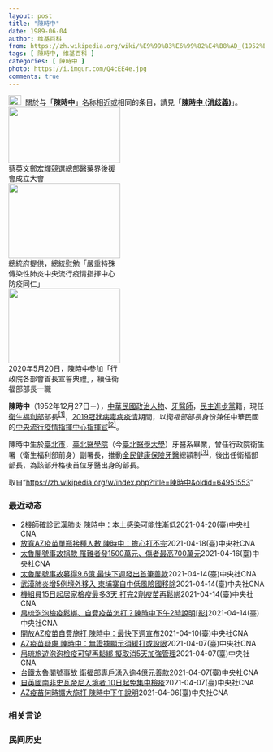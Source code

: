 ```yaml
---
layout: post
title: "陳時中"
date: 1989-06-04
author: 维基百科
from: https://zh.wikipedia.org/wiki/%E9%99%B3%E6%99%82%E4%B8%AD_(1952%E5%B9%B4)
tags: [ 陳時中, 维基百科 ]
categories: [ 陳時中 ]
photo: https://i.imgur.com/Q4cEE4e.jpg
comments: true
---
```

<div class="mw-parser-output"><div id="noteTA-54dafe5e" class="noteTA"><div class="noteTA-group"><div data-noteta-group-source="module" data-noteta-group="Medicine"></div></div></div>
<div role="note" class="hatnote navigation-not-searchable"><a href="/wiki/Wikipedia:%E6%B6%88%E6%AD%A7%E4%B9%89" title="Wikipedia:消歧义"><img alt="Disambig gray.svg" src="//upload.wikimedia.org/wikipedia/commons/thumb/5/5f/Disambig_gray.svg/25px-Disambig_gray.svg.png" decoding="async" width="25" height="19" srcset="//upload.wikimedia.org/wikipedia/commons/thumb/5/5f/Disambig_gray.svg/38px-Disambig_gray.svg.png 1.5x, //upload.wikimedia.org/wikipedia/commons/thumb/5/5f/Disambig_gray.svg/50px-Disambig_gray.svg.png 2x" data-file-width="220" data-file-height="168"></a>&nbsp;&nbsp;關於与「<b>陳時中</b>」名称相近或相同的条目，請見「<b><a href="/wiki/%E9%99%B3%E6%99%82%E4%B8%AD_(%E6%B6%88%E6%AD%A7%E7%BE%A9)" class="mw-disambig" title="陳時中 (消歧義)">陳時中 (消歧義)</a></b>」。</div>

<div class="thumb tright"><div class="thumbinner" style="width:222px;"><a href="/wiki/File:%E9%84%AD%E5%AE%8F%E8%BC%9D%E8%88%87%E9%86%AB%E6%94%BF%E4%BA%BA%E5%A3%AB%E5%90%88%E7%85%A7.jpg" class="image"><img alt="" src="//upload.wikimedia.org/wikipedia/commons/thumb/e/e0/%E9%84%AD%E5%AE%8F%E8%BC%9D%E8%88%87%E9%86%AB%E6%94%BF%E4%BA%BA%E5%A3%AB%E5%90%88%E7%85%A7.jpg/220px-%E9%84%AD%E5%AE%8F%E8%BC%9D%E8%88%87%E9%86%AB%E6%94%BF%E4%BA%BA%E5%A3%AB%E5%90%88%E7%85%A7.jpg" decoding="async" width="220" height="110" class="thumbimage" srcset="//upload.wikimedia.org/wikipedia/commons/thumb/e/e0/%E9%84%AD%E5%AE%8F%E8%BC%9D%E8%88%87%E9%86%AB%E6%94%BF%E4%BA%BA%E5%A3%AB%E5%90%88%E7%85%A7.jpg/330px-%E9%84%AD%E5%AE%8F%E8%BC%9D%E8%88%87%E9%86%AB%E6%94%BF%E4%BA%BA%E5%A3%AB%E5%90%88%E7%85%A7.jpg 1.5x, //upload.wikimedia.org/wikipedia/commons/thumb/e/e0/%E9%84%AD%E5%AE%8F%E8%BC%9D%E8%88%87%E9%86%AB%E6%94%BF%E4%BA%BA%E5%A3%AB%E5%90%88%E7%85%A7.jpg/440px-%E9%84%AD%E5%AE%8F%E8%BC%9D%E8%88%87%E9%86%AB%E6%94%BF%E4%BA%BA%E5%A3%AB%E5%90%88%E7%85%A7.jpg 2x" data-file-width="4160" data-file-height="2080"></a>  <div class="thumbcaption"><div class="magnify"><a href="/wiki/File:%E9%84%AD%E5%AE%8F%E8%BC%9D%E8%88%87%E9%86%AB%E6%94%BF%E4%BA%BA%E5%A3%AB%E5%90%88%E7%85%A7.jpg" class="internal" title="放大"></a></div>蔡英文鄭宏輝競選總部醫藥界後援會成立大會</div></div></div>
<div class="thumb tright"><div class="thumbinner" style="width:222px;"><a href="/wiki/File:02.07_%E7%B8%BD%E7%B5%B1%E6%85%B0%E5%8B%89%E3%80%8C%E5%9A%B4%E9%87%8D%E7%89%B9%E6%AE%8A%E5%82%B3%E6%9F%93%E6%80%A7%E8%82%BA%E7%82%8E%E4%B8%AD%E5%A4%AE%E6%B5%81%E8%A1%8C%E7%96%AB%E6%83%85%E6%8C%87%E6%8F%AE%E4%B8%AD%E5%BF%83%E9%98%B2%E7%96%AB%E5%90%8C%E4%BB%81%E3%80%8D_(49500116692).jpg" class="image"><img alt="" src="//upload.wikimedia.org/wikipedia/commons/thumb/9/95/02.07_%E7%B8%BD%E7%B5%B1%E6%85%B0%E5%8B%89%E3%80%8C%E5%9A%B4%E9%87%8D%E7%89%B9%E6%AE%8A%E5%82%B3%E6%9F%93%E6%80%A7%E8%82%BA%E7%82%8E%E4%B8%AD%E5%A4%AE%E6%B5%81%E8%A1%8C%E7%96%AB%E6%83%85%E6%8C%87%E6%8F%AE%E4%B8%AD%E5%BF%83%E9%98%B2%E7%96%AB%E5%90%8C%E4%BB%81%E3%80%8D_%2849500116692%29.jpg/220px-02.07_%E7%B8%BD%E7%B5%B1%E6%85%B0%E5%8B%89%E3%80%8C%E5%9A%B4%E9%87%8D%E7%89%B9%E6%AE%8A%E5%82%B3%E6%9F%93%E6%80%A7%E8%82%BA%E7%82%8E%E4%B8%AD%E5%A4%AE%E6%B5%81%E8%A1%8C%E7%96%AB%E6%83%85%E6%8C%87%E6%8F%AE%E4%B8%AD%E5%BF%83%E9%98%B2%E7%96%AB%E5%90%8C%E4%BB%81%E3%80%8D_%2849500116692%29.jpg" decoding="async" width="220" height="147" class="thumbimage" srcset="//upload.wikimedia.org/wikipedia/commons/thumb/9/95/02.07_%E7%B8%BD%E7%B5%B1%E6%85%B0%E5%8B%89%E3%80%8C%E5%9A%B4%E9%87%8D%E7%89%B9%E6%AE%8A%E5%82%B3%E6%9F%93%E6%80%A7%E8%82%BA%E7%82%8E%E4%B8%AD%E5%A4%AE%E6%B5%81%E8%A1%8C%E7%96%AB%E6%83%85%E6%8C%87%E6%8F%AE%E4%B8%AD%E5%BF%83%E9%98%B2%E7%96%AB%E5%90%8C%E4%BB%81%E3%80%8D_%2849500116692%29.jpg/330px-02.07_%E7%B8%BD%E7%B5%B1%E6%85%B0%E5%8B%89%E3%80%8C%E5%9A%B4%E9%87%8D%E7%89%B9%E6%AE%8A%E5%82%B3%E6%9F%93%E6%80%A7%E8%82%BA%E7%82%8E%E4%B8%AD%E5%A4%AE%E6%B5%81%E8%A1%8C%E7%96%AB%E6%83%85%E6%8C%87%E6%8F%AE%E4%B8%AD%E5%BF%83%E9%98%B2%E7%96%AB%E5%90%8C%E4%BB%81%E3%80%8D_%2849500116692%29.jpg 1.5x, //upload.wikimedia.org/wikipedia/commons/thumb/9/95/02.07_%E7%B8%BD%E7%B5%B1%E6%85%B0%E5%8B%89%E3%80%8C%E5%9A%B4%E9%87%8D%E7%89%B9%E6%AE%8A%E5%82%B3%E6%9F%93%E6%80%A7%E8%82%BA%E7%82%8E%E4%B8%AD%E5%A4%AE%E6%B5%81%E8%A1%8C%E7%96%AB%E6%83%85%E6%8C%87%E6%8F%AE%E4%B8%AD%E5%BF%83%E9%98%B2%E7%96%AB%E5%90%8C%E4%BB%81%E3%80%8D_%2849500116692%29.jpg/440px-02.07_%E7%B8%BD%E7%B5%B1%E6%85%B0%E5%8B%89%E3%80%8C%E5%9A%B4%E9%87%8D%E7%89%B9%E6%AE%8A%E5%82%B3%E6%9F%93%E6%80%A7%E8%82%BA%E7%82%8E%E4%B8%AD%E5%A4%AE%E6%B5%81%E8%A1%8C%E7%96%AB%E6%83%85%E6%8C%87%E6%8F%AE%E4%B8%AD%E5%BF%83%E9%98%B2%E7%96%AB%E5%90%8C%E4%BB%81%E3%80%8D_%2849500116692%29.jpg 2x" data-file-width="2048" data-file-height="1365"></a>  <div class="thumbcaption"><div class="magnify"><a href="/wiki/File:02.07_%E7%B8%BD%E7%B5%B1%E6%85%B0%E5%8B%89%E3%80%8C%E5%9A%B4%E9%87%8D%E7%89%B9%E6%AE%8A%E5%82%B3%E6%9F%93%E6%80%A7%E8%82%BA%E7%82%8E%E4%B8%AD%E5%A4%AE%E6%B5%81%E8%A1%8C%E7%96%AB%E6%83%85%E6%8C%87%E6%8F%AE%E4%B8%AD%E5%BF%83%E9%98%B2%E7%96%AB%E5%90%8C%E4%BB%81%E3%80%8D_(49500116692).jpg" class="internal" title="放大"></a></div>總統府提供，總統慰勉「嚴重特殊傳染性肺炎中央流行疫情指揮中心防疫同仁」</div></div></div>
<div class="thumb tright"><div class="thumbinner" style="width:222px;"><a href="/wiki/File:05.20_%E7%B8%BD%E7%B5%B1%E4%B8%BB%E6%8C%81%E3%80%8C%E8%A1%8C%E6%94%BF%E9%99%A2%E5%89%AF%E9%99%A2%E9%95%B7%E6%9A%A8%E5%90%84%E9%83%A8%E6%9C%83%E9%A6%96%E9%95%B7%E5%AE%A3%E8%AA%93%E5%85%B8%E7%A6%AE%E3%80%8D-%E9%99%B3%E6%99%82%E4%B8%AD.jpg" class="image"><img alt="" src="//upload.wikimedia.org/wikipedia/commons/thumb/a/aa/05.20_%E7%B8%BD%E7%B5%B1%E4%B8%BB%E6%8C%81%E3%80%8C%E8%A1%8C%E6%94%BF%E9%99%A2%E5%89%AF%E9%99%A2%E9%95%B7%E6%9A%A8%E5%90%84%E9%83%A8%E6%9C%83%E9%A6%96%E9%95%B7%E5%AE%A3%E8%AA%93%E5%85%B8%E7%A6%AE%E3%80%8D-%E9%99%B3%E6%99%82%E4%B8%AD.jpg/220px-05.20_%E7%B8%BD%E7%B5%B1%E4%B8%BB%E6%8C%81%E3%80%8C%E8%A1%8C%E6%94%BF%E9%99%A2%E5%89%AF%E9%99%A2%E9%95%B7%E6%9A%A8%E5%90%84%E9%83%A8%E6%9C%83%E9%A6%96%E9%95%B7%E5%AE%A3%E8%AA%93%E5%85%B8%E7%A6%AE%E3%80%8D-%E9%99%B3%E6%99%82%E4%B8%AD.jpg" decoding="async" width="220" height="147" class="thumbimage" srcset="//upload.wikimedia.org/wikipedia/commons/thumb/a/aa/05.20_%E7%B8%BD%E7%B5%B1%E4%B8%BB%E6%8C%81%E3%80%8C%E8%A1%8C%E6%94%BF%E9%99%A2%E5%89%AF%E9%99%A2%E9%95%B7%E6%9A%A8%E5%90%84%E9%83%A8%E6%9C%83%E9%A6%96%E9%95%B7%E5%AE%A3%E8%AA%93%E5%85%B8%E7%A6%AE%E3%80%8D-%E9%99%B3%E6%99%82%E4%B8%AD.jpg/330px-05.20_%E7%B8%BD%E7%B5%B1%E4%B8%BB%E6%8C%81%E3%80%8C%E8%A1%8C%E6%94%BF%E9%99%A2%E5%89%AF%E9%99%A2%E9%95%B7%E6%9A%A8%E5%90%84%E9%83%A8%E6%9C%83%E9%A6%96%E9%95%B7%E5%AE%A3%E8%AA%93%E5%85%B8%E7%A6%AE%E3%80%8D-%E9%99%B3%E6%99%82%E4%B8%AD.jpg 1.5x, //upload.wikimedia.org/wikipedia/commons/thumb/a/aa/05.20_%E7%B8%BD%E7%B5%B1%E4%B8%BB%E6%8C%81%E3%80%8C%E8%A1%8C%E6%94%BF%E9%99%A2%E5%89%AF%E9%99%A2%E9%95%B7%E6%9A%A8%E5%90%84%E9%83%A8%E6%9C%83%E9%A6%96%E9%95%B7%E5%AE%A3%E8%AA%93%E5%85%B8%E7%A6%AE%E3%80%8D-%E9%99%B3%E6%99%82%E4%B8%AD.jpg/440px-05.20_%E7%B8%BD%E7%B5%B1%E4%B8%BB%E6%8C%81%E3%80%8C%E8%A1%8C%E6%94%BF%E9%99%A2%E5%89%AF%E9%99%A2%E9%95%B7%E6%9A%A8%E5%90%84%E9%83%A8%E6%9C%83%E9%A6%96%E9%95%B7%E5%AE%A3%E8%AA%93%E5%85%B8%E7%A6%AE%E3%80%8D-%E9%99%B3%E6%99%82%E4%B8%AD.jpg 2x" data-file-width="2508" data-file-height="1672"></a>  <div class="thumbcaption"><div class="magnify"><a href="/wiki/File:05.20_%E7%B8%BD%E7%B5%B1%E4%B8%BB%E6%8C%81%E3%80%8C%E8%A1%8C%E6%94%BF%E9%99%A2%E5%89%AF%E9%99%A2%E9%95%B7%E6%9A%A8%E5%90%84%E9%83%A8%E6%9C%83%E9%A6%96%E9%95%B7%E5%AE%A3%E8%AA%93%E5%85%B8%E7%A6%AE%E3%80%8D-%E9%99%B3%E6%99%82%E4%B8%AD.jpg" class="internal" title="放大"></a></div>2020年5月20日，陳時中參加「行政院各部會首長宣誓典禮」，續任衛福部部長一職</div></div></div>
<p><b>陳時中</b>（1952年12月27日<span class="useeditintro" title="Template:BLP editintro">－</span>），<a href="/wiki/%E4%B8%AD%E8%8F%AF%E6%B0%91%E5%9C%8B" title="中華民國">中華民國</a><a href="/wiki/%E6%94%BF%E6%B2%BB%E4%BA%BA%E7%89%A9" title="政治人物">政治人物</a>、<a href="/wiki/%E7%89%99%E9%86%AB%E5%B8%AB" class="mw-redirect" title="牙醫師">牙醫師</a>，<a href="/wiki/%E6%B0%91%E4%B8%BB%E9%80%B2%E6%AD%A5%E9%BB%A8" title="民主進步黨">民主進步黨</a>籍，現任<a href="/wiki/%E4%B8%AD%E8%8F%AF%E6%B0%91%E5%9C%8B%E8%A1%9B%E7%94%9F%E7%A6%8F%E5%88%A9%E9%83%A8" title="中華民國衛生福利部">衛生福利部</a>部長<sup id="cite_ref-1" class="reference"><a href="#cite_note-1">[1]</a></sup>，<a href="/wiki/2019%E5%86%A0%E7%8B%80%E7%97%85%E6%AF%92%E7%97%85%E8%87%BA%E7%81%A3%E7%96%AB%E6%83%85" title="2019冠狀病毒病臺灣疫情">2019冠狀病毒病疫情</a>期間，以衛福部部長身份兼任中華民國的<a href="/wiki/%E5%9C%8B%E5%AE%B6%E8%A1%9B%E7%94%9F%E6%8C%87%E6%8F%AE%E4%B8%AD%E5%BF%83%E4%B8%AD%E5%A4%AE%E6%B5%81%E8%A1%8C%E7%96%AB%E6%83%85%E6%8C%87%E6%8F%AE%E4%B8%AD%E5%BF%83" title="國家衛生指揮中心中央流行疫情指揮中心">中央流行疫情指揮中心</a><a href="/wiki/%E6%8C%87%E6%8F%AE%E5%AE%98" title="指揮官">指揮官</a><sup id="cite_ref-2" class="reference"><a href="#cite_note-2">[2]</a></sup>。
</p><p>陳時中生於<a href="/wiki/%E8%87%BA%E5%8C%97%E5%B8%82" title="臺北市">臺北市</a>，<a href="/wiki/%E8%87%BA%E5%8C%97%E9%86%AB%E5%AD%B8%E9%99%A2" class="mw-redirect" title="臺北醫學院">臺北醫學院</a>（今<a href="/wiki/%E8%87%BA%E5%8C%97%E9%86%AB%E5%AD%B8%E5%A4%A7%E5%AD%B8" title="臺北醫學大學">臺北醫學大學</a>）牙醫系畢業，曾任行政院衛生署（衛生福利部前身）副署長，推動<a href="/wiki/%E5%85%A8%E6%B0%91%E5%81%A5%E5%BA%B7%E4%BF%9D%E9%9A%AA" title="全民健康保險">全民健康保險</a><a href="/wiki/%E7%89%99%E9%86%AB" title="牙醫">牙醫</a>總額制<sup id="cite_ref-3" class="reference"><a href="#cite_note-3">[3]</a></sup>，後出任衛福部部長，為該部升格後首位牙醫出身的部長。
</p>
</div><noscript><img src="//zh.wikipedia.org/wiki/Special:CentralAutoLogin/start?type=1x1" alt="" title="" width="1" height="1" style="border: none; position: absolute;"></noscript>
<div class="printfooter">取自“<a dir="ltr" href="https://zh.wikipedia.org/w/index.php?title=陳時中&amp;oldid=64951553">https://zh.wikipedia.org/w/index.php?title=陳時中&amp;oldid=64951553</a>”</div><div id="recent-news"><h3>最近动态</h3><ul><li><a href="https://nodebe4.github.io/waimei/2021-04-20/2%E6%A9%9F%E5%B8%AB%E7%A2%BA%E8%A8%BA%E6%AD%A6%E6%BC%A2%E8%82%BA%E7%82%8E-%E9%99%B3%E6%99%82%E4%B8%AD-%E6%9C%AC%E5%9C%9F%E6%84%9F%E6%9F%93%E5%8F%AF%E8%83%BD%E6%80%A7%E6%BC%B8%E4%BD%8E" title="2機師確診武漢肺炎 陳時中：本土感染可能性漸低—— 中央流行疫情指揮中心20日宣布國內新增2例武漢肺炎確診，2人均為國籍航空貨機機師，衛福部長陳時中（前）21日在立法院受訪指出，經過相關檢驗，本...">2機師確診武漢肺炎 陳時中：本土感染可能性漸低</a><time>2021-04-20</time><a class="tag">(臺)中央社CNA</a></li>
<li><a href="https://nodebe4.github.io/waimei/2021-04-18/%E6%94%BE%E5%AF%ACAZ%E7%96%AB%E8%8B%97%E5%96%AE%E7%93%B6%E6%8E%A5%E7%A8%AE%E4%BA%BA%E6%95%B8-%E9%99%B3%E6%99%82%E4%B8%AD-%E6%93%94%E5%BF%83%E6%89%93%E4%B8%8D%E5%AE%8C" title="放寬AZ疫苗單瓶接種人數 陳時中：擔心打不完—— 中央流行疫情指揮中心宣布放寬牛津AZ疫苗單瓶接種人數限制，衛福部長陳時中（前左）18日表示，疫苗有效期問題，擔心打不完。圖為3月陳時中帶頭接種A...">放寬AZ疫苗單瓶接種人數 陳時中：擔心打不完</a><time>2021-04-18</time><a class="tag">(臺)中央社CNA</a></li>
<li><a href="https://nodebe4.github.io/waimei/2021-04-16/%E5%A4%AA%E9%AD%AF%E9%96%A3%E8%99%9F%E4%BA%8B%E6%95%85%E6%8D%90%E6%AC%BE-%E7%BD%B9%E9%9B%A3%E8%80%85%E7%99%BC1500%E8%90%AC%E5%85%83-%E5%82%B7%E8%80%85%E6%9C%80%E9%AB%98700%E8%90%AC%E5%85%83" title="太魯閣號事故捐款 罹難者發1500萬元、傷者最高700萬元—— 衛福部設立太魯閣號捐款專戶湧入新台幣10.6億元善款。衛福部長陳時中16日表示，罹難者1500萬元、傷者10萬至700萬元。圖為受...">太魯閣號事故捐款 罹難者發1500萬元、傷者最高700萬元</a><time>2021-04-16</time><a class="tag">(臺)中央社CNA</a></li>
<li><a href="https://nodebe4.github.io/waimei/2021-04-14/%E5%A4%AA%E9%AD%AF%E9%96%A3%E8%99%9F%E4%BA%8B%E6%95%85%E5%8B%9F%E5%BE%979.6%E5%84%84-%E6%9C%80%E5%BF%AB%E4%B8%8B%E9%80%B1%E7%99%BC%E5%87%BA%E9%A6%96%E7%AD%86%E5%96%84%E6%AC%BE" title="太魯閣號事故募得9.6億 最快下週發出首筆善款—— 衛福部長陳時中14日表示，太魯閣號事故至今共募得9.6億元善款，將全數用於罹難者、傷者、乘客及救災員，首筆善款最快下週發出。圖為受損嚴重的第8...">太魯閣號事故募得9.6億  最快下週發出首筆善款</a><time>2021-04-14</time><a class="tag">(臺)中央社CNA</a></li>
<li><a href="https://nodebe4.github.io/waimei/2021-04-14/%E6%AD%A6%E6%BC%A2%E8%82%BA%E7%82%8E%E5%A2%9E5%E4%BE%8B%E5%A2%83%E5%A4%96%E7%A7%BB%E5%85%A5-%E6%9F%AC%E5%9F%94%E5%AF%A8%E8%87%AA%E4%B8%AD%E4%BD%8E%E9%A2%A8%E9%9A%AA%E5%9C%8B%E7%A7%BB%E9%99%A4" title="武漢肺炎增5例境外移入 柬埔寨自中低風險國移除—— 疫情指揮中心指揮官陳時中14日宣布新增5例武漢肺炎境外移入病例，分別來自菲律賓、英國、加拿大、俄羅斯等國。（中央社檔案照片） （中央社記者張茗...">武漢肺炎增5例境外移入 柬埔寨自中低風險國移除</a><time>2021-04-14</time><a class="tag">(臺)中央社CNA</a></li>
<li><a href="https://nodebe4.github.io/waimei/2021-04-14/%E6%A9%9F%E7%B5%84%E5%93%A115%E6%97%A5%E8%B5%B7%E5%B1%85%E5%AE%B6%E6%AA%A2%E7%96%AB%E6%9C%80%E5%A4%9A3%E5%A4%A9-%E6%89%93%E5%AE%8C2%E5%8A%91%E7%96%AB%E8%8B%97%E5%86%8D%E9%AC%86%E7%B6%81" title="機組員15日起居家檢疫最多3天 打完2劑疫苗再鬆綁—— 指揮中心指揮官陳時中宣布，14日起鬆綁航空機組員檢疫規定，長程航班者為3天居家檢疫。（中央社檔案照片） （中央社記者張茗喧、陳至中台北14...">機組員15日起居家檢疫最多3天 打完2劑疫苗再鬆綁</a><time>2021-04-14</time><a class="tag">(臺)中央社CNA</a></li>
<li><a href="https://nodebe4.github.io/waimei/2021-04-14/%E5%B8%9B%E7%90%89%E6%B3%A1%E6%B3%A1%E6%AA%A2%E7%96%AB%E9%AC%86%E7%B6%81-%E8%87%AA%E8%B2%BB%E7%96%AB%E8%8B%97%E6%80%8E%E6%89%93-%E9%99%B3%E6%99%82%E4%B8%AD%E4%B8%8B%E5%8D%882%E6%99%82%E8%AA%AA%E6%98%8E-%E5%BD%B1" title="帛琉泡泡檢疫鬆綁、自費疫苗怎打？陳時中下午2時說明[影]—— 影片來源：衛生福利部疾病管制署 （中央社記者張茗喧台北14日電）帛琉旅遊泡泡何時鬆綁檢疫措施、自費AZ疫苗相關規定備受各界關注。中央...">帛琉泡泡檢疫鬆綁、自費疫苗怎打？陳時中下午2時說明[影]</a><time>2021-04-14</time><a class="tag">(臺)中央社CNA</a></li>
<li><a href="https://nodebe4.github.io/waimei/2021-04-10/%E9%96%8B%E6%94%BEAZ%E7%96%AB%E8%8B%97%E8%87%AA%E8%B2%BB%E6%96%BD%E6%89%93-%E9%99%B3%E6%99%82%E4%B8%AD-%E6%9C%80%E5%BF%AB%E4%B8%8B%E9%80%B1%E5%AE%A3%E5%B8%83" title="開放AZ疫苗自費施打 陳時中：最快下週宣布—— （中央社記者黃旭昇新北10日電）衛福部長陳時中今天表示，最快下星期宣布2019冠狀病毒疾病（COVID-19，俗稱武漢肺炎）AZ疫苗開放自費施打時...">開放AZ疫苗自費施打 陳時中：最快下週宣布</a><time>2021-04-10</time><a class="tag">(臺)中央社CNA</a></li>
<li><a href="https://nodebe4.github.io/waimei/2021-04-07/AZ%E7%96%AB%E8%8B%97%E7%96%91%E6%85%AE-%E9%99%B3%E6%99%82%E4%B8%AD-%E7%84%A1%E8%AD%89%E6%93%9A%E9%A1%AF%E7%A4%BA%E9%A0%88%E7%B7%A9%E6%89%93%E6%88%96%E8%A8%AD%E9%99%90" title="AZ疫苗疑慮 陳時中：無證據顯示須緩打或設限—— （中央社記者張茗喧、陳至中台北7日電）AZ疫苗在歐洲頻傳血栓不良事件，疫情指揮中心指揮官陳時中今天表示，台灣至今都沒有證據顯示須停止、暫緩接種A...">AZ疫苗疑慮 陳時中：無證據顯示須緩打或設限</a><time>2021-04-07</time><a class="tag">(臺)中央社CNA</a></li>
<li><a href="https://nodebe4.github.io/waimei/2021-04-07/%E5%B8%9B%E7%90%89%E6%97%85%E9%81%8A%E6%B3%A1%E6%B3%A1%E6%AA%A2%E7%96%AB%E5%8F%AF%E6%9C%9B%E5%86%8D%E9%AC%86%E7%B6%81-%E6%93%AC%E5%8F%96%E6%B6%885%E5%A4%A9%E5%8A%A0%E5%BC%B7%E7%AE%A1%E7%90%86" title="帛琉旅遊泡泡檢疫可望再鬆綁 擬取消5天加強管理—— 指揮中心指揮官陳時中7日表示，帛琉旅遊泡泡團防疫措施都做得很好，將研議鬆綁檢疫規定，取消5天加強版自主健康管理，最快週末定案。（圖取自inst...">帛琉旅遊泡泡檢疫可望再鬆綁 擬取消5天加強管理</a><time>2021-04-07</time><a class="tag">(臺)中央社CNA</a></li>
<li><a href="https://nodebe4.github.io/waimei/2021-04-07/%E5%8F%B0%E9%90%B5%E5%A4%AA%E9%AD%AF%E9%96%A3%E8%99%9F%E4%BA%8B%E6%95%85-%E8%A1%9B%E7%A6%8F%E9%83%A8%E5%B0%88%E6%88%B6%E6%B9%A7%E5%85%A5%E9%80%BE4%E5%84%84%E5%85%83%E5%96%84%E6%AC%BE" title="台鐵太魯閣號事故 衛福部專戶湧入逾4億元善款—— 台鐵太魯閣號事故造成重大死傷，衛福部長陳時中表示，截至7日上午11時共收到新台幣4億多元善心捐款。圖為工作人員在車廂周邊協助。中央社記者王騰毅攝...">台鐵太魯閣號事故 衛福部專戶湧入逾4億元善款</a><time>2021-04-07</time><a class="tag">(臺)中央社CNA</a></li>
<li><a href="https://nodebe4.github.io/waimei/2021-04-07/%E8%87%AA%E8%8B%B1%E5%9C%8B%E5%8D%97%E9%9D%9E%E5%8F%B2%E7%93%A6%E5%B8%9D%E5%B0%BC%E5%85%A5%E5%A2%83%E8%80%85-10%E6%97%A5%E8%B5%B7%E5%85%8D%E9%9B%86%E4%B8%AD%E6%AA%A2%E7%96%AB" title="自英國南非史瓦帝尼入境者 10日起免集中檢疫—— 中央流行疫情指揮中心指揮官陳時中7日宣布，4月10日起具英國、南非共和國或史瓦帝尼王國旅遊史的旅客將免集中檢疫。（圖取自衛生福利部疾病管制署Yo...">自英國南非史瓦帝尼入境者 10日起免集中檢疫</a><time>2021-04-07</time><a class="tag">(臺)中央社CNA</a></li>
<li><a href="https://nodebe4.github.io/waimei/2021-04-06/AZ%E7%96%AB%E8%8B%97%E4%BD%95%E6%99%82%E6%93%B4%E5%A4%A7%E6%96%BD%E6%89%93-%E9%99%B3%E6%99%82%E4%B8%AD%E4%B8%8B%E5%8D%88%E8%AA%AA%E6%98%8E" title="AZ疫苗何時擴大施打 陳時中下午說明—— COVAX首批19餘萬劑AZ疫苗近日抵台，但因效期只到5月底，指揮中心研議儘速開放接種對象、儘速施打。圖為台大醫院醫護人員施打疫苗情形。（中央社檔案照片...">AZ疫苗何時擴大施打 陳時中下午說明</a><time>2021-04-06</time><a class="tag">(臺)中央社CNA</a></li>
</ul></div><div id="open-opinion"><h3>相关言论</h3><ul></ul></div><div id="mjls-record"><h3>民间历史</h3><ul></ul></div>